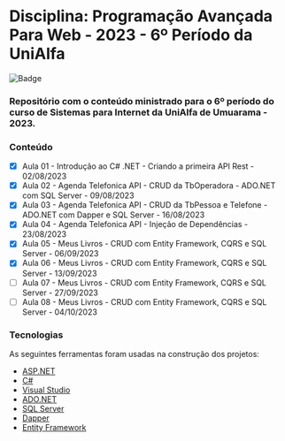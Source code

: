 # Disciplina: Programação Avançada Para Web - 2023 - 6º Período da UniAlfa

![Badge](https://img.shields.io/badge/Marcos%20Dias%20Vendramini-ASP.NET%20C%23-red)

### Repositório com o conteúdo ministrado para o 6º período do curso de Sistemas para Internet da UniAlfa de Umuarama - 2023.

### Conteúdo

- [x] Aula 01 - Introdução ao C# .NET - Criando a primeira API Rest - 02/08/2023
- [x] Aula 02 - Agenda Telefonica API - CRUD da TbOperadora - ADO.NET com SQL Server - 09/08/2023
- [x] Aula 03 - Agenda Telefonica API - CRUD da TbPessoa e Telefone - ADO.NET com Dapper e SQL Server - 16/08/2023
- [x] Aula 04 - Agenda Telefonica API - Injeção de Dependências - 23/08/2023
- [x] Aula 05 - Meus Livros - CRUD com Entity Framework, CQRS e SQL Server - 06/09/2023
- [x] Aula 06 - Meus Livros - CRUD com Entity Framework, CQRS e SQL Server - 13/09/2023
- [ ] Aula 07 - Meus Livros - CRUD com Entity Framework, CQRS e SQL Server - 27/09/2023
- [ ] Aula 08 - Meus Livros - CRUD com Entity Framework, CQRS e SQL Server - 04/10/2023

### Tecnologias

As seguintes ferramentas foram usadas na construção dos projetos:

- [ASP.NET](https://dotnet.microsoft.com/apps/aspnet)
- [C#](https://docs.microsoft.com/pt-br/dotnet/csharp/)
- [Visual Studio](https://visualstudio.microsoft.com/pt-br/)
- [ADO.NET](https://docs.microsoft.com/pt-br/dotnet/framework/data/adonet/)
- [SQL Server](https://www.microsoft.com/pt-br/sql-server/sql-server-downloads)
- [Dapper](https://github.com/DapperLib/Dapper)
- [Entity Framework](https://docs.microsoft.com/pt-br/ef/)
